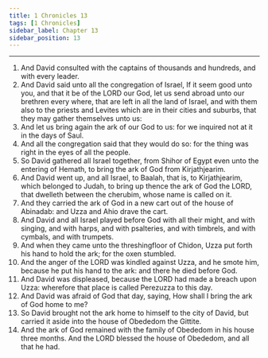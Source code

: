 ```yaml
---
title: 1 Chronicles 13
tags: [1 Chronicles]
sidebar_label: Chapter 13
sidebar_position: 13
---
```


---
1. And David consulted with the captains of thousands and hundreds, and with every leader.
2. And David said unto all the congregation of Israel, If it seem good unto you, and that it be of the LORD our God, let us send abroad unto our brethren every where, that are left in all the land of Israel, and with them also to the priests and Levites which are in their cities and suburbs, that they may gather themselves unto us:
3. And let us bring again the ark of our God to us: for we inquired not at it in the days of Saul.
4. And all the congregation said that they would do so: for the thing was right in the eyes of all the people.
5. So David gathered all Israel together, from Shihor of Egypt even unto the entering of Hemath, to bring the ark of God from Kirjathjearim.
6. And David went up, and all Israel, to Baalah, that is, to Kirjathjearim, which belonged to Judah, to bring up thence the ark of God the LORD, that dwelleth between the cherubim, whose name is called on it.
7. And they carried the ark of God in a new cart out of the house of Abinadab: and Uzza and Ahio drave the cart.
8. And David and all Israel played before God with all their might, and with singing, and with harps, and with psalteries, and with timbrels, and with cymbals, and with trumpets.
9. And when they came unto the threshingfloor of Chidon, Uzza put forth his hand to hold the ark; for the oxen stumbled.
10. And the anger of the LORD was kindled against Uzza, and he smote him, because he put his hand to the ark: and there he died before God.
11. And David was displeased, because the LORD had made a breach upon Uzza: wherefore that place is called Perezuzza to this day.
12. And David was afraid of God that day, saying, How shall I bring the ark of God home to me?
13. So David brought not the ark home to himself to the city of David, but carried it aside into the house of Obededom the Gittite.
14. And the ark of God remained with the family of Obededom in his house three months. And the LORD blessed the house of Obededom, and all that he had.